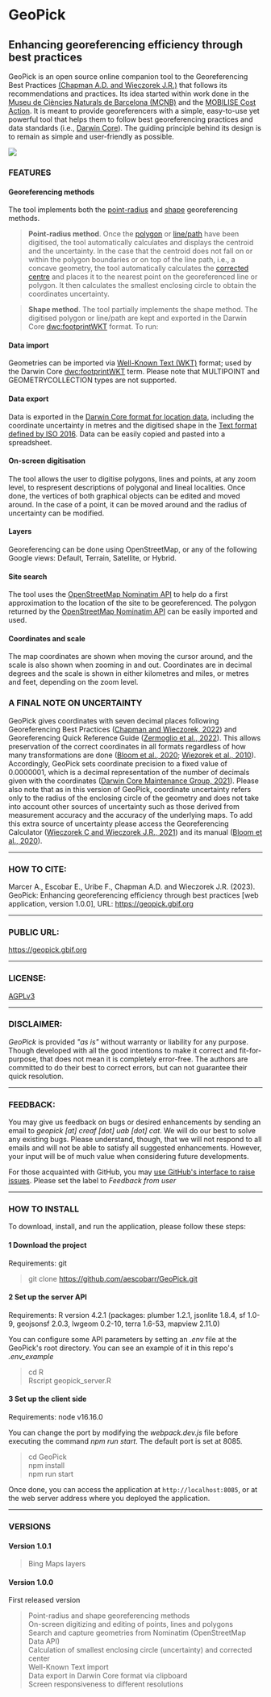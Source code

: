 # GeoPick
## Enhancing georeferencing efficiency through best practices
GeoPick is an open source online companion tool to the Georeferencing Best Practices [(Chapman A.D. and Wieczorek J.R.)](https://docs.gbif.org/georeferencing-best-practices/1.0/en) that follows its recommendations and practices. Its idea started within work done in the [Museu de Ciències Naturals de Barcelona (MCNB)](https://museuciencies.cat/) and the [MOBILISE Cost Action](https://www.mobilise-action.eu/). It is meant to provide georeferencers with a simple, easy-to-use yet powerful tool that helps them to follow best georeferencing practices and data standards (i.e., [Darwin Core](https://dwc.tdwg.org/)). The guiding principle behind its design is to remain as simple and user-friendly as possible.

![](src/geopick-screenshot.png)
### FEATURES
#### Georeferencing methods
The tool implements both the [point-radius](https://docs.gbif.org/georeferencing-best-practices/1.0/en/#point-radius-method) and [shape](https://docs.gbif.org/georeferencing-best-practices/1.0/en/#shape-method) georeferencing methods.

> **Point-radius method**. Once the [polygon](https://docs.gbif.org/georeferencing-best-practices/1.0/en/#polygons) or [line/path](https://docs.gbif.org/georeferencing-best-practices/1.0/en/#paths) have been digitised, the tool automatically calculates and displays the centroid and the uncertainty. In the case that the centroid does not fall on or within the polygon boundaries or on top of the line path, i.e., a concave geometry, the tool automatically calculates the [corrected centre](https://docs.gbif.org/georeferencing-best-practices/1.0/en/#corrected-center) and places it to the nearest point on the georeferenced line or polygon. It then calculates the smallest enclosing circle to obtain the coordinates uncertainty.

> **Shape method**. The tool partially implements the shape method. The digitised polygon or line/path are kept and exported in the Darwin Core [dwc:footprintWKT](https://dwc.tdwg.org/list/#dwc_footprintWKT) format.
To run: 

#### Data import
Geometries can be imported via [Well-Known Text (WKT)](https://en.wikipedia.org/wiki/Well-known_text_representation_of_geometry) format; used by the Darwin Core [dwc:footprintWKT](https://dwc.tdwg.org/list/#dwc_footprintWKT) term. Please note that MULTIPOINT and GEOMETRYCOLLECTION types are not supported.

#### Data export
Data is exported in the [Darwin Core format for location data](https://dwc.tdwg.org/terms/#location), including the coordinate uncertainty in metres and the digitised shape in the [Text format defined by ISO 2016](https://www.iso.org/standard/60343.html). Data can be easily copied and pasted into a spreadsheet.

#### On-screen digitisation
The tool allows the user to digitise polygons, lines and points, at any zoom level, to respresent descriptions of polygonal and lineal localities. Once done, the vertices of both graphical objects can be edited and moved around. In the case of a point, it can be moved around and the radius of uncertainty can be modified.

#### Layers
Georeferencing can be done using OpenStreetMap, or any of the following Google views: Default, Terrain, Satellite, or Hybrid.

#### Site search
The tool uses the [OpenStreetMap Nominatim API](https://nominatim.openstreetmap.org/ui/about.html) to help do a first approximation to the location of the site to be georeferenced. The polygon returned by the [OpenStreetMap Nominatim API](https://nominatim.openstreetmap.org/ui/about.html) can be easily imported and used.

#### Coordinates and scale
The map coordinates are shown when moving the cursor around, and the scale is also shown when zooming in and out. Coordinates are in decimal degrees and the scale is shown in either kilometres and miles, or metres and feet, depending on the zoom level.

### A FINAL NOTE ON UNCERTAINTY
GeoPick gives coordinates with seven decimal places following Georeferencing Best Practices ([Chapman and Wieczorek, 2022](https://docs.gbif.org/georeferencing-best-practices/1.0/en/#uncertainty-related-to-coordinate-precision)) and Georeferencing Quick Reference Guide ([Zermoglio et al., 2022](https://docs.gbif.org/georeferencing-quick-reference-guide/1.0/en/#s-coordinate-format)). This allows preservation of the correct coordinates in all formats regardless of how many transformations are done ([Bloom et al., 2020](https://docs.gbif-uat.org/georeferencing-calculator-manual/1.0/en/); [Wiezorek et al., 2010](https://doi.org/10.1080/13658810412331280211)). Accordingly, GeoPick sets coordinate precision to a fixed value of 0.0000001, which is a decimal representation of the number of decimals given with the coordinates ([Darwin Core Maintenance Group, 2021](https://dwc.tdwg.org/terms/#dwc:coordinatePrecision)). Please also note that as in this version of GeoPick, coordinate uncertainty refers only to the radius of the enclosing circle of the geometry and does not take into account other sources of uncertainty such as those derived from measurement accuracy and the accuracy of the underlying maps. To add this extra source of uncertainty please access the Georeferencing Calculator ([Wieczorek C and Wieczorek J.R., 2021](http://georeferencing.org/georefcalculator/gc.html)) and its manual ([Bloom et al., 2020](https://docs.gbif-uat.org/georeferencing-calculator-manual/1.0/en/)).

<hr>

### HOW TO CITE:
Marcer A., Escobar E., Uribe F., Chapman A.D. and Wieczorek J.R. (2023). GeoPick: Enhancing georeferencing efficiency through best practices [web application, version 1.0.0], URL: https://geopick.gbif.org

<hr>

### PUBLIC URL:
https://geopick.gbif.org

<hr>

### LICENSE:
[AGPLv3](https://www.gnu.org/licenses/agpl-3.0.en.html)

<hr>

### DISCLAIMER:
*GeoPick* is provided *"as is"* without warranty or liability for any purpose. Though developed with all the good intentions to make it correct and fit-for-purpose, that does not mean it is completely error-free. The authors are committed to do their best to correct errors, but can not guarantee their quick resolution.

<hr>

### FEEDBACK:
You may give us feedback on bugs or desired enhancements by sending an email to *geopick [at] creaf [dot] uab [dot] cat*. We will do our best to solve any existing bugs. Please understand, though, that we will not respond to all emails and will not be able to satisfy all suggested enhancements. However, your input will be of much value when considering future developments. 

For those acquainted with GitHub, you may [use GitHub's interface to raise issues](https://github.com/aescobarr/GeoPick/issues). Please set the label to *Feedback from user*
<hr>

### HOW TO INSTALL
To download, install, and run the application, please follow these steps:

#### 1 Download the project
Requirements: git

> git clone https://github.com/aescobarr/GeoPick.git  

#### 2 Set up the server API
Requirements: R version 4.2.1 (packages: plumber 1.2.1, jsonlite 1.8.4, sf 1.0-9, geojsonsf 2.0.3, lwgeom 0.2-10, terra 1.6-53, mapview 2.11.0)

You can configure some API parameters by setting an *.env* file at the GeoPick's root directory. You can see an example of it in this repo's *.env_example*

> cd R  
> Rscript geopick_server.R

#### 3 Set up the client side  
Requirements: node v16.16.0

You can change the port by modifying the *webpack.dev.js* file before executing the command *npm run start*. The default port is set at 8085.

> cd GeoPick  
> npm install  
> npm run start  

Once done, you can access the application at `http://localhost:8085`, or at the web server address where you deployed the application.

<hr>

### VERSIONS
#### Version 1.0.1
> Bing Maps layers
  
#### Version 1.0.0
First released version
> Point-radius and shape georeferencing methods  
> On-screen digitizing and editing of points, lines and polygons  
> Search and capture geometries from Nominatim (OpenStreetMap Data API)  
> Calculation of smallest enclosing circle (uncertainty) and corrected center  
> Well-Known Text import  
> Data export in Darwin Core format via clipboard  
> Screen responsiveness to different resolutions  



